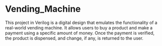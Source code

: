 # Vending_Machine
This project in Verilog is a digital design that emulates the functionality of a real-world vending machine. It allows users to buy a product and make a payment using a specific amount of money. Once the payment is verified, the product is dispensed, and change, if any, is returned to the user.
